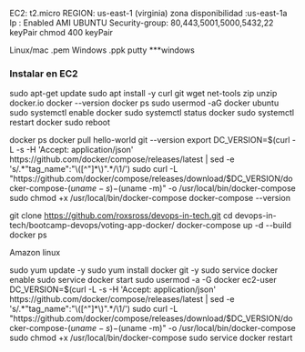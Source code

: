 EC2: t2.micro
REGION: us-east-1 (virginia)
zona disponibilidad :us-east-1a
Ip : Enabled
AMI UBUNTU
Security-group: 80,443,5001,5000,5432,22
keyPair
chmod 400 keyPair

Linux/mac .pem
Windows .ppk
putty ***windows 

### Instalar en EC2
sudo apt-get update
sudo apt install -y curl git wget net-tools zip unzip docker.io 
docker --version
docker ps
sudo usermod -aG docker ubuntu
sudo systemctl enable docker
sudo systemctl status docker
sudo systemctl restart docker
sudo reboot


docker ps
docker pull hello-world
git --version
export DC_VERSION=$(curl -L -s -H 'Accept: application/json' https://github.com/docker/compose/releases/latest | sed -e 's/.*"tag_name":"\([^"]*\)".*/\1/')
sudo curl -L "https://github.com/docker/compose/releases/download/$DC_VERSION/docker-compose-$(uname -s)-$(uname -m)" -o /usr/local/bin/docker-compose
sudo chmod +x /usr/local/bin/docker-compose
docker-compose --version

git clone https://github.com/roxsross/devops-in-tech.git
cd devops-in-tech/bootcamp-devops/voting-app-docker/
docker-compose up -d --build
docker ps


Amazon linux 

sudo yum update -y
sudo yum install docker git -y
sudo service docker enable
sudo service docker start
sudo usermod -a -G docker ec2-user 
DC_VERSION=$(curl -L -s -H 'Accept: application/json' https://github.com/docker/compose/releases/latest | sed -e 's/.*"tag_name":"\([^"]*\)".*/\1/')
sudo curl -L "https://github.com/docker/compose/releases/download/$DC_VERSION/docker-compose-$(uname -s)-$(uname -m)" -o /usr/local/bin/docker-compose
sudo chmod +x /usr/local/bin/docker-compose
sudo service docker restart